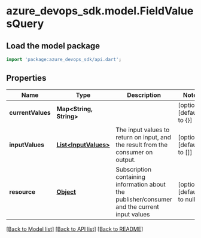 # azure_devops_sdk.model.FieldValuesQuery

## Load the model package
```dart
import 'package:azure_devops_sdk/api.dart';
```

## Properties
Name | Type | Description | Notes
------------ | ------------- | ------------- | -------------
**currentValues** | **Map&lt;String, String&gt;** |  | [optional] [default to {}]
**inputValues** | [**List&lt;InputValues&gt;**](InputValues.md) | The input values to return on input, and the result from the consumer on output. | [optional] [default to []]
**resource** | [**Object**](.md) | Subscription containing information about the publisher/consumer and the current input values | [optional] [default to null]

[[Back to Model list]](../README.md#documentation-for-models) [[Back to API list]](../README.md#documentation-for-api-endpoints) [[Back to README]](../README.md)


